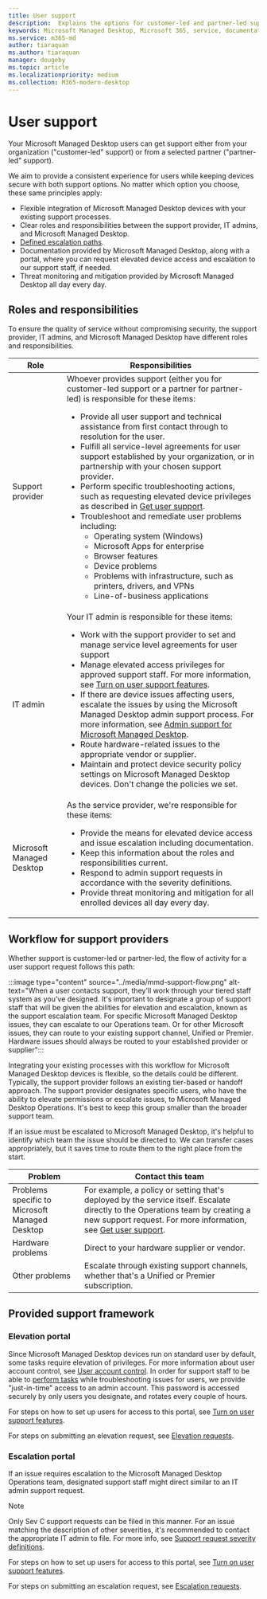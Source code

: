 ```yaml
---
title: User support
description:  Explains the options for customer-led and partner-led support.
keywords: Microsoft Managed Desktop, Microsoft 365, service, documentation
ms.service: m365-md
author: tiaraquan
ms.author: tiaraquan
manager: dougeby
ms.topic: article
ms.localizationpriority: medium
ms.collection: M365-modern-desktop
---
```


# User support

Your Microsoft Managed Desktop users can get support either from your organization ("customer-led" support) or from a selected partner ("partner-led" support).

We aim to provide a consistent experience for users while keeping devices secure with both support options. No matter which option you choose, these same principles apply:

- Flexible integration of Microsoft Managed Desktop devices with your existing support processes.
- Clear roles and responsibilities between the support provider, IT admins, and Microsoft Managed Desktop.
- [Defined escalation paths](#workflow-for-support-providers).
- Documentation provided by Microsoft Managed Desktop, along with a portal, where you can request elevated device access and escalation to our support staff, if needed.
- Threat monitoring and mitigation provided by Microsoft Managed Desktop all day every day.

## Roles and responsibilities

To ensure the quality of service without compromising security, the support provider, IT admins, and Microsoft Managed Desktop have different roles and responsibilities.

| Role | Responsibilities |
| ------ | ------ |
| Support provider | Whoever provides support (either you for customer-led support or a partner for partner-led) is responsible for these items: <ul><li>Provide all user support and technical assistance from first contact through to resolution for the user.</li><li>Fulfill all service-level agreements for user support established by your organization, or in partnership with your chosen support provider.</li><li>Perform specific troubleshooting actions, such as requesting elevated device privileges as described in [Get user support](../working-with-managed-desktop/end-user-support.md).</li><li>Troubleshoot and remediate user problems including: <ul><li>Operating system (Windows)</li><li>Microsoft Apps for enterprise</li><li>Browser features</li><li>Device problems</li><li>Problems with infrastructure, such as printers, drivers, and VPNs</li><li>Line-of-business applications</li></ul></ul> |
| IT admin | Your IT admin is responsible for these items: <ul><li>Work with the support provider to set and manage service level agreements for user support</li><li>Manage elevated access privileges for approved support staff. For more information, see [Turn on user support features](../get-started/enable-support.md).</li><li>If there are device issues affecting users, escalate the issues by using the Microsoft Managed Desktop admin support process. For more information, see [Admin support for Microsoft Managed Desktop](../working-with-managed-desktop/admin-support.md).</li><li>Route hardware-related issues to the appropriate vendor or supplier.</li><li>Maintain and protect device security policy settings on Microsoft Managed Desktop devices. Don't change the policies we set. </li></ul> |
| Microsoft Managed Desktop |As the service provider, we're responsible for these items: <ul><li>Provide the means for elevated device access and issue escalation including documentation.</li><li>Keep this information about the roles and responsibilities current.</li><li>Respond to admin support requests in accordance with the severity definitions.</li><li>Provide threat monitoring and mitigation for all enrolled devices all day every day.</li></ul> |

## Workflow for support providers

Whether support is customer-led or partner-led, the flow of activity for a user support request follows this path:

:::image type="content" source="../media/mmd-support-flow.png" alt-text="When a user contacts support, they'll work through your tiered staff system as you've designed. It's important to designate a group of support staff that will be given the abilities for elevation and escalation, known as the support escalation team. For specific Microsoft Managed Desktop issues, they can escalate to our Operations team. Or for other Microsoft issues, they can route to your existing support channel, Unified or Premier. Hardware issues should always be routed to your established provider or supplier":::

Integrating your existing processes with this workflow for Microsoft Managed Desktop devices is flexible, so the details could be different. Typically, the support provider follows an existing tier-based or handoff approach. The support provider designates specific users, who have the ability to elevate permissions or escalate issues, to Microsoft Managed Desktop Operations. It's best to keep this group smaller than the broader support team.

If an issue must be escalated to Microsoft Managed Desktop, it's helpful to identify which team the issue should be directed to. We can transfer cases appropriately, but it saves time to route them to the right place from the start.

| Problem | Contact this team |
| ------ | ------ |
| Problems specific to Microsoft Managed Desktop | For example, a policy or setting that's deployed by the service itself. Escalate directly to the Operations team by creating a new support request. For more information, see [Get user support](../working-with-managed-desktop/end-user-support.md).
| Hardware problems | Direct to your hardware supplier or vendor.
| Other problems| Escalate through existing support channels, whether that's a Unified or Premier subscription.

## Provided support framework

### Elevation portal

Since Microsoft Managed Desktop devices run on standard user by default, some tasks require elevation of privileges. For more information about user account control, see [User account control](/windows/security/identity-protection/user-account-control/user-account-control-overview). In order for support staff to be able to [perform tasks](../working-with-managed-desktop/end-user-support.md#elevation-requests) while troubleshooting issues for users, we provide "just-in-time" access to an admin account. This password is accessed securely by only users you designate, and rotates every couple of hours.  

For steps on how to set up users for access to this portal, see [Turn on user support features](../get-started/enable-support.md).

For steps on submitting an elevation request, see [Elevation requests](../working-with-managed-desktop/end-user-support.md#elevation-requests).

### Escalation portal

If an issue requires escalation to the Microsoft Managed Desktop Operations team, designated support staff might direct similar to an IT admin support request.  

> [!NOTE]
> Only Sev C support requests can be filed in this manner. For an issue matching the description of other severities, it's recommended to contact the appropriate IT admin to file. For more info, see [Support request severity definitions](../working-with-managed-desktop/admin-support.md#support-request-severity-definitions).

For steps on how to set up users for access to this portal, see [Turn on user support features](../get-started/enable-support.md).

For steps on submitting an escalation request, see [Escalation requests](../working-with-managed-desktop/end-user-support.md#escalation-requests).
